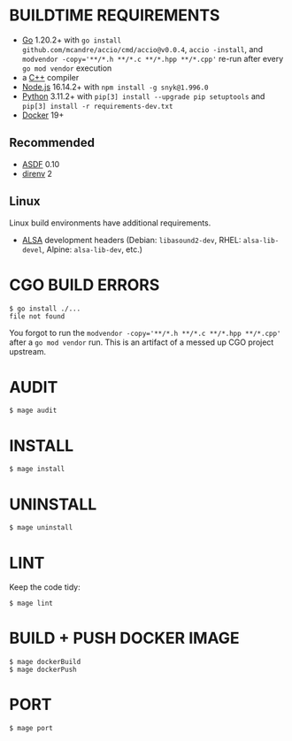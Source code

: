 # BUILDTIME REQUIREMENTS

* [Go](https://golang.org/) 1.20.2+ with `go install github.com/mcandre/accio/cmd/accio@v0.0.4`, `accio -install`, and `modvendor -copy='**/*.h **/*.c **/*.hpp **/*.cpp'` re-run after every `go mod vendor` execution
* a [C++](https://en.wikipedia.org/wiki/List_of_compilers#C++_compilers) compiler
* [Node.js](https://nodejs.org/en) 16.14.2+ with `npm install -g snyk@1.996.0`
* [Python](https://www.python.org/) 3.11.2+ with `pip[3] install --upgrade pip setuptools` and `pip[3] install -r requirements-dev.txt`
* [Docker](https://www.docker.com/) 19+

## Recommended

* [ASDF](https://asdf-vm.com/) 0.10
* [direnv](https://direnv.net/) 2

## Linux

Linux build environments have additional requirements.

* [ALSA](https://alsa-project.org/wiki/Main_Page) development headers (Debian: `libasound2-dev`, RHEL: `alsa-lib-devel`, Alpine: `alsa-lib-dev`, etc.)

# CGO BUILD ERRORS

```console
$ go install ./...
file not found
```

You forgot to run the `modvendor -copy='**/*.h **/*.c **/*.hpp **/*.cpp'` after a `go mod vendor` run. This is an artifact of a messed up CGO project upstream.

# AUDIT

```console
$ mage audit
```

# INSTALL

```console
$ mage install
```

# UNINSTALL

```console
$ mage uninstall
```

# LINT

Keep the code tidy:

```console
$ mage lint
```

# BUILD + PUSH DOCKER IMAGE

```console
$ mage dockerBuild
$ mage dockerPush
```

# PORT

```console
$ mage port
```
